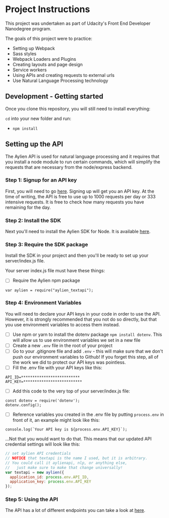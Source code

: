 # Project Instructions

This project was undertaken as part of Udacity's Front End Developer Nanodegree program.

The goals of this project were to practice:
- Setting up Webpack
- Sass styles
- Webpack Loaders and Plugins
- Creating layouts and page design
- Service workers
- Using APIs and creating requests to external urls
- Use Natural Language Processing technology

## Development - Getting started

Once you clone this repository, you will still need to install everything:

`cd` into your new folder and run:
- `npm install`

## Setting up the API

The Aylien API is used for natural language processing and it requires that you install a node module to run certain commands, which will simplify the requests that are necessary from the node/express backend.

### Step 1: Signup for an API key
First, you will need to go [here](https://developer.aylien.com/signup). Signing up will get you an API key. At the time of writing, the API is free to use up to 1000 requests per day or 333 intensive requests. It is free to check how many requests you have remaining for the day.

### Step 2: Install the SDK
Next you'll need to install the Aylien SDK for Node. It is available [here](https://docs.aylien.com/textapi/sdks/#sdks).

### Step 3: Require the SDK package
Install the SDK in your project and then you'll be ready to set up your server/index.js file.

Your server index.js file must have these things:

- [ ] Require the Aylien npm package
```
var aylien = require("aylien_textapi");
```

### Step 4: Environment Variables
You will need to declare your API keys in your code in order to use the API. However, it is strongly recommended that you not do so directly, but that you use environment variables to access them instead.

- [ ] Use npm or yarn to install the dotenv package ```npm install dotenv```. This will allow us to use environment variables we set in a new file
- [ ] Create a new ```.env``` file in the root of your project
- [ ] Go to your .gitignore file and add ```.env``` - this will make sure that we don't push our environment variables to Github! If you forget this step, all of the work we did to protect our API keys was pointless.
- [ ] Fill the .env file with your API keys like this:
```
API_ID=**************************
API_KEY=**************************
```
- [ ] Add this code to the very top of your server/index.js file:
```
const dotenv = require('dotenv');
dotenv.config();
```
- [ ] Reference variables you created in the .env file by putting ```process.env``` in front of it, an example might look like this:
```
console.log(`Your API key is ${process.env.API_KEY}`);
```
...Not that you would want to do that. This means that our updated API credential settings will look like this:
```javascript
// set aylien API credentials
// NOTICE that textapi is the name I used, but it is arbitrary. 
// You could call it aylienapi, nlp, or anything else, 
//   just make sure to make that change universally!
var textapi = new aylien({
  application_id: process.env.API_ID,
  application_key: process.env.API_KEY
});
```

### Step 5: Using the API

The API has a lot of different endpoints you can take a look at [here](https://docs.aylien.com/textapi/endpoints/#api-endpoints). 
